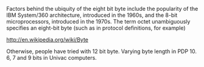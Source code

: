 <html><body><p>Factors behind the ubiquity of the eight bit byte include the popularity of the IBM System/360 architecture, introduced in the 1960s, and the 8-bit microprocessors, introduced in the 1970s. The term octet unambiguously specifies an eight-bit byte (such as in protocol definitions, for example)



http://en.wikipedia.org/wiki/Byte



Otherwise, people have tried with 12 bit byte. Varying byte length in PDP 10. 6, 7 and 9 bits in Univac computers.</p></body></html>